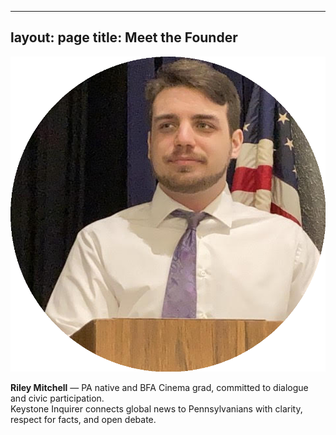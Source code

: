
---
layout: page
title: Meet the Founder
---

<img src="/assets/img/founder.png" alt="Riley Mitchell" class="avatar"/>

**Riley Mitchell** — PA native and BFA Cinema grad, committed to dialogue and civic participation.  
Keystone Inquirer connects global news to Pennsylvanians with clarity, respect for facts, and open debate.
